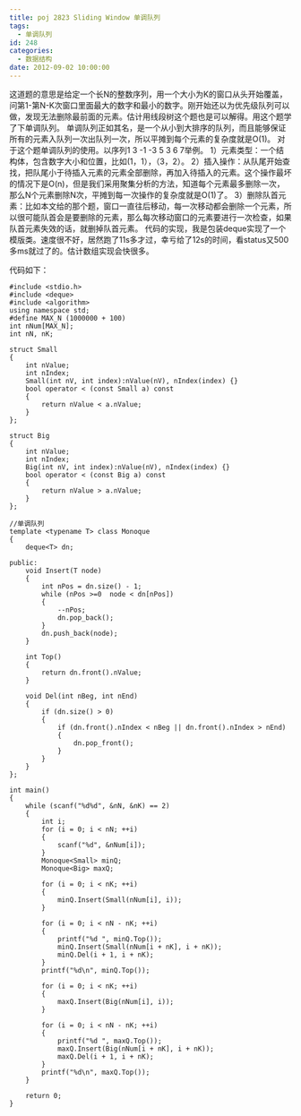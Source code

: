 ```yaml
---
title: poj 2823 Sliding Window 单调队列
tags:
  - 单调队列
id: 248
categories:
  - 数据结构
date: 2012-09-02 10:00:00
---
```


这道题的意思是给定一个长N的整数序列，用一个大小为K的窗口从头开始覆盖，问第1-第N-K次窗口里面最大的数字和最小的数字。刚开始还以为优先级队列可以做，发现无法删除最前面的元素。估计用线段树这个题也是可以解得。用这个题学了下单调队列。
单调队列正如其名，是一个从小到大排序的队列，而且能够保证所有的元素入队列一次出队列一次，所以平摊到每个元素的复杂度就是O(1)。
对于这个题单调队列的使用。以序列1 3 -1 -3 5 3 6 7举例。
1）元素类型：一个结构体，包含数字大小和位置，比如(1，1），（3，2）。
2）插入操作：从队尾开始查找，把队尾小于待插入元素的元素全部删除，再加入待插入的元素。这个操作最坏的情况下是O(n)，但是我们采用聚集分析的方法，知道每个元素最多删除一次，那么N个元素删除N次，平摊到每一次操作的复杂度就是O(1)了。
3）删除队首元素：比如本文给的那个题，窗口一直往后移动，每一次移动都会删除一个元素，所以很可能队首会是要删除的元素，那么每次移动窗口的元素要进行一次检查，如果队首元素失效的话，就删掉队首元素。
代码的实现，我是包装deque实现了一个模版类。速度很不好，居然跑了11s多才过，幸亏给了12s的时间，看status又500多ms就过了的。估计数组实现会快很多。

代码如下：
``` stylus
#include <stdio.h>
#include <deque>
#include <algorithm>
using namespace std;
#define MAX_N (1000000 + 100)
int nNum[MAX_N];
int nN, nK;

struct Small
{
    int nValue;
    int nIndex;
    Small(int nV, int index):nValue(nV), nIndex(index) {}
    bool operator < (const Small a) const
    {
        return nValue < a.nValue;
    }
};

struct Big
{
    int nValue;
    int nIndex;
    Big(int nV, int index):nValue(nV), nIndex(index) {}
    bool operator < (const Big a) const
    {
        return nValue > a.nValue;
    }
};

//单调队列
template <typename T> class Monoque
{
    deque<T> dn;

public:
    void Insert(T node)
    {
        int nPos = dn.size() - 1;
        while (nPos >=0  node < dn[nPos])
        {
            --nPos;
            dn.pop_back();
        }
        dn.push_back(node);
    }

    int Top()
    {
        return dn.front().nValue;
    }

    void Del(int nBeg, int nEnd)
    {
        if (dn.size() > 0)
        {
            if (dn.front().nIndex < nBeg || dn.front().nIndex > nEnd)
            {
                dn.pop_front();
            }
        }
    }
};

int main()
{
    while (scanf("%d%d", &nN, &nK) == 2)
    {
        int i;
        for (i = 0; i < nN; ++i)
        {
            scanf("%d", &nNum[i]);
        }
        Monoque<Small> minQ;
        Monoque<Big> maxQ;

        for (i = 0; i < nK; ++i)
        {
            minQ.Insert(Small(nNum[i], i));
        }

        for (i = 0; i < nN - nK; ++i)
        {
            printf("%d ", minQ.Top());
            minQ.Insert(Small(nNum[i + nK], i + nK));
            minQ.Del(i + 1, i + nK);
        }
        printf("%d\n", minQ.Top());

        for (i = 0; i < nK; ++i)
        {
            maxQ.Insert(Big(nNum[i], i));
        }

        for (i = 0; i < nN - nK; ++i)
        {
            printf("%d ", maxQ.Top());
            maxQ.Insert(Big(nNum[i + nK], i + nK));
            maxQ.Del(i + 1, i + nK);
        }
        printf("%d\n", maxQ.Top());
    }

    return 0;
}
```